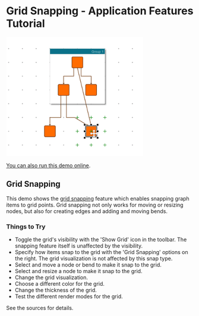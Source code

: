 # Grid Snapping - Application Features Tutorial

<img src="../../resources/image/tutorial3step13.png" alt="demo-thumbnail" height="320"/>

[You can also run this demo online](https://live.yworks.com/demos/03-tutorial-application-features/grid-snapping/index.html).

## Grid Snapping

This demo shows the [grid snapping](https://docs.yworks.com/yfileshtml/#/dguide/interaction-grid_snapping) feature which enables snapping graph items to grid points. Grid snapping not only works for moving or resizing nodes, but also for creating edges and adding and moving bends.

### Things to Try

- Toggle the grid's visibility with the 'Show Grid' icon in the toolbar. The snapping feature itself is unaffected by the visibility.
- Specify how items snap to the grid with the 'Grid Snapping' options on the right. The grid visualization is not affected by this snap type.
- Select and move a node or bend to make it snap to the grid.
- Select and resize a node to make it snap to the grid.
- Change the grid visualization.
- Choose a different color for the grid.
- Change the thickness of the grid.
- Test the different render modes for the grid.

See the sources for details.
